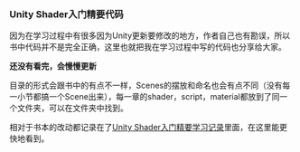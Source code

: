 ### Unity Shader入门精要代码

因为在学习过程中有很多因为Unity更新要修改的地方，作者自己也有勘误，所以书中代码并不是完全正确，这里也就把我在学习过程中写的代码也分享给大家。

**还没有看完，会慢慢更新**

目录的形式会跟书中的有点不一样，Scenes的摆放和命名也会有点不同（没有每一小节都搞一个Scene出来），每一章的shader，script，material都放到了同一个文件夹，可以在文件夹中找到。

相对于书本的改动都记录在了[Unity Shader入门精要学习记录](https://yzs020220.github.io/2023/01/03/Unity-Shader%E5%85%A5%E9%97%A8%E7%B2%BE%E8%A6%81%E5%AD%A6%E4%B9%A0%E8%AE%B0%E5%BD%95/)里面，在这里能更快地看到。


